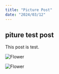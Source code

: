 ```yaml
---
title: "Picture Post"
date: "2024/03/12"
---
```


## piture test post

This post is test.

![Flower](https://yokomac.github.io/blog/content/test2/flower.png)

<img src="{{site.basePath | prepend: site.url}}/content/test2/flower.png" alt="Flower">